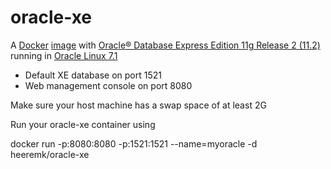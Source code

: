 # oracle-xe
A [Docker](https://www.docker.com/) [image](https://registry.hub.docker.com/u/wscherphof/oracle-xe-11g-r2/) with [Oracle® Database Express Edition 11g Release 2 (11.2)](http://www.oracle.com/technetwork/database/database-technologies/express-edition/overview/index.html) running in [Oracle Linux 7.1](http://www.oracle.com/us/technologies/linux/overview/index.html)
- Default XE database on port 1521
- Web management console on port 8080

Make sure your host machine has a swap space of at least 2G

Run your oracle-xe container using 

docker run -p:8080:8080 -p:1521:1521 --name=myoracle -d heeremk/oracle-xe


